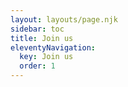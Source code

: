 ```yaml
---
layout: layouts/page.njk
sidebar: toc
title: Join us
eleventyNavigation:
  key: Join us
  order: 1
---
```


<script charset="utf-8" type="text/javascript" src="//js.hsforms.net/forms/embed/v2.js"></script>
<script>
  hbspt.forms.create({
    region: "na1",
    portalId: "23473286",
    formId: "c934cff4-d083-48d8-84b3-0c5f5477cacc"
  });
</script>